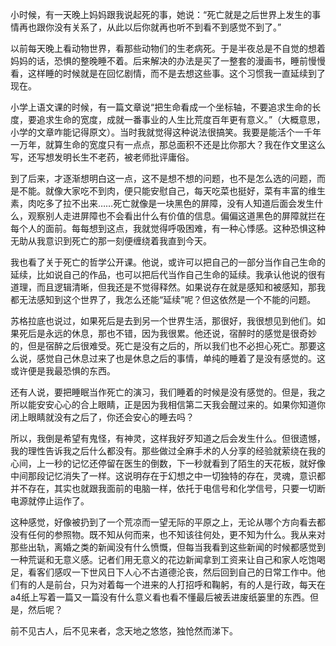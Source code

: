 小时候，有一天晚上妈妈跟我说起死的事，她说：“死亡就是之后世界上发生的事情再也跟你没有关系了，从此以后你就再也听不到看不到感觉不到了。”

以前每天晚上看动物世界，看那些动物们的生老病死。于是半夜总是不自觉的想着妈妈的话，恐惧的整晚睡不着。后来解决的办法是买了一整套的漫画书，睡前慢慢看，这样睡的时候就是在回忆剧情，而不是去想这些事。这个习惯我一直延续到了现在。

小学上语文课的时候，有一篇文章说“把生命看成一个坐标轴，不要追求生命的长度，要追求生命的宽度，成就一番事业的人生比荒度百年更有意义。”（大概意思，小学的文章咋能记得原文）。当时我就觉得这种说法很搞笑。我要是能活个一千年一万年，就算生命的宽度只有一点点，那总面积不还是比你那大？我在作文里这么写，还写想发明长生不老药，被老师批评庸俗。

到了后来，才逐渐想明白这一点，这不是想不想的问题，也不是怎么选的问题，而是不能。就像大家吃不到肉，便只能安慰自己，每天吃菜也挺好，菜有丰富的维生素，肉吃多了拉不出来……死亡就像是一块黑色的屏障，没有人知道后面会发生什么，观察别人走进屏障也不会看出什么有价值的信息。偏偏这道黑色的屏障就拦在每个人的面前。每每想到这点，我就觉得呼吸困难，有一种心悸感。这种恐惧这种无助从我意识到死亡的那一刻便缠绕着我直到今天。

我也看了关于死亡的哲学公开课。他说，或许可以把自己的一部分当作自己生命的延续，比如说自己的作品，也可以把后代当作自己生命的延续。我承认他说的很有道理，而且逻辑清晰，但我还是不觉得释然。如果说存在就是感知和被感知，那我都无法感知到这个世界了，我怎么还能“延续”呢？但这依然是一个不能的问题。

苏格拉底也说过，如果死后是去到另一个世界生活，那很好，我很想见到他们。如果死后是永远的休息，那也不错，因为我很累。他还说，宿醉时的感觉是很奇妙的，但是宿醉之后很难受。死亡是没有之后的，所以我们也不必担心死亡。那要这么说，感觉自己休息过来了也是休息之后的事情，单纯的睡着了是没有感觉的。这或许便是我最恐惧的东西。

还有人说，要把睡眠当作死亡的演习，我们睡着的时候是没有感觉的。但是，我之所以能安安心心的合上眼睛，正是因为我相信第二天我会醒过来的。如果你知道你闭上眼睛就没有之后了，你还会安心的睡去吗？

所以，我倒是希望有鬼怪，有神灵，这样我好歹知道之后会发生什么。但很遗憾，我的理性告诉我之后什么都没有。那些做过全麻手术的人分享的经验就萦绕在我的心间，上一秒的记忆还停留在医生的倒数，下一秒就看到了陌生的天花板，就好像中间那段记忆消失了一样。这说明存在于幻想之中一切独特的存在，灵魂，意识都并不存在，其实也就跟我面前的电脑一样，依托于电信号和化学信号，只要一切断电源就停止运作了。

这种感觉，好像被扔到了一个荒凉而一望无际的平原之上，无论从哪个方向看去都没有任何的参照物。既不知从何而来，也不知该往何处，更不知为什么。我从来对那些出轨，离婚之类的新闻没有什么愤慨，但每当我看到这些新闻的时候都感觉到一种荒诞和无意义感。记者们用无意义的花边新闻拿到工资来让自己和家人吃饱喝足，看客们感叹一下世风日下人心不古道德沦丧，然后回到自己的日常工作中。他们有的人是前台，只为对着每一个进来的人打招呼和鞠躬，有的人是行政，每天在a4纸上写着一篇又一篇没有什么意义看也看不懂最后被丢进废纸篓里的东西。但是，然后呢？

前不见古人，后不见来者，念天地之悠悠，独怆然而涕下。


